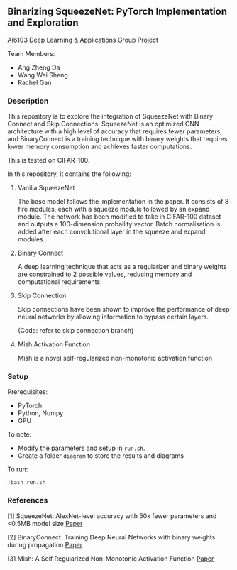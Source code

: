 ## Binarizing SqueezeNet: PyTorch Implementation and Exploration

AI6103 Deep Learning & Applications Group Project

Team Members: 
- Ang Zheng Da
- Wang Wei Sheng
- Rachel Gan 

### Description

This repository is to explore the integration of SqueezeNet with Binary Connect and Skip Connections. 
SqueezeNet is an optimized CNN architecture with a high level of accuracy that requires fewer parameters, and BinaryConnect is a training technique with binary weights that requires lower memory consumption and achieves faster computations. 

This is tested on CIFAR-100.

In this repository, it contains the following:

1. Vanilla SqueezeNet
    
    The base model follows the implementation in the paper. It consists of 8 fire modules, each with a squeeze module followed by an expand module. The network has been modified to take in CIFAR-100 dataset and outputs a 100-dimension probaility vector. Batch normalisation is added after each convolutional layer in the squeeze and expand modules.

2. Binary Connect

    A deep learning technique that acts as a regularizer and binary weights are constrained to 2 possible values, reducing memory and computational requirements.

3. Skip Connection

    Skip connections have been shown to improve the performance of deep neural networks by allowing information to bypass certain layers.

    (Code: refer to skip connection branch)

4. Mish Activation Function

    Mish is a novel self-regularized non-monotonic activation function


### Setup

Prerequisites: 
- PyTorch
- Python, Numpy
- GPU

To note:
- Modify the parameters and setup in `run.sh`. 
- Create a folder `diagram` to store the results and diagrams

To run:
```
!bash run.sh
```



### References

[1] SqueezeNet: AlexNet-level accuracy with 50x fewer parameters and <0.5MB model size [Paper](https://arxiv.org/abs/1602.07360)

[2] BinaryConnect: Training Deep Neural Networks with binary weights during propagation [Paper](https://arxiv.org/pdf/1511.00363.pdf)

[3] Mish: A Self Regularized Non-Monotonic Activation Function [Paper](https://arxiv.org/pdf/1908.08681.pdf)



